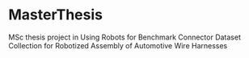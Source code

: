 # MasterThesis
 MSc thesis project in Using Robots for Benchmark Connector Dataset Collection for Robotized Assembly of Automotive Wire Harnesses
